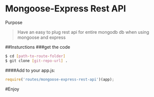 # Mongoose-Express Rest API

Purpose
> Have an easy to plug rest api for entire mongodb db when using mongoose and express

##Insturctions
###get the code
```sh
$ cd [path-to-route-folder]
$ git clone [git-repo-url] .
```
####Add to your app.js:
```js
require('routes/mongoose-express-rest-api')(app);
```


#Enjoy
